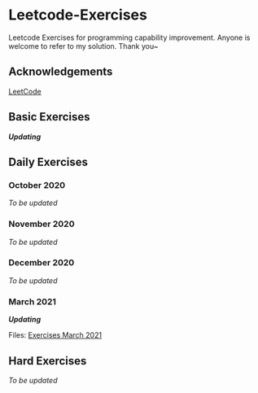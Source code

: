 # Leetcode-Exercises
Leetcode Exercises for programming capability improvement. Anyone is welcome to refer to my solution. Thank you~ 

## Acknowledgements
[LeetCode](https://leetcode-cn.com/)

## Basic Exercises
***Updating***

## Daily Exercises

### October 2020
*To be updated*

### November 2020
*To be updated*

### December 2020
*To be updated*

### March 2021
***Updating***

Files: [Exercises March 2021](https://github.com/0oTedo0/Leetcode-Exercises/tree/main/Daily%20Exercises/Mar%202021)

## Hard Exercises
*To be updated*
